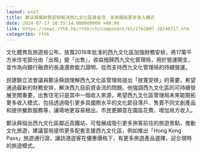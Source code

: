 ```yaml
---
layout: post
title: 鄭泳舜冀財務安排解決西九文化區資金流　未來開拓更多收入模式
date: 2024-07-17 18:55:14.000000000 +08:00
link: https://news.rthk.hk/rthk/ch/component/k2/1762007-20240717.htm
categories: rthk
---
```


文化體育及旅遊局公布，放寬2016年批准的西九文化區加強財務安排，將17萬平方米住宅部分由「出租」變「出售」，收益撥歸西九文化管理局，用於營運開支，並作為向銀行融資的長遠還款能力證明，從而支持西九文化管理局的持續營運。

民建聯立法會議員鄭泳舜說理解西九文化區管理局提出「放寬安排」的需要，希望通過最新的財務安排，解決西九目前資金流的問題。他強調西九文化區的可持續發展至關重要，出售住宅只是其中一個收入來源，希望西九文化區管理局未來能開拓更多收入模式，包括透過吸引更多具國際水平的文化節目落戶、售賣不同文創產品和提供餐飲服務等，讓場地更容易租出，市民更願意在園區花費，增加局方收入。

鄭泳舜指出西九文化區鄰近高鐵站，可發展成吸引更多旅客前往的旅遊景點，推動文化旅遊，建議當局提供更多配套支援西九文化區，例如推出「Hong Kong Pass」旅遊通行證，讓訪港遊客在優惠價格下，有更多旅遊產品選擇，迎合現時的旅遊模式。
